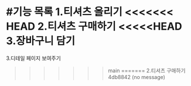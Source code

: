 #기능 목록
1.티셔츠 올리기
<<<<<<< HEAD
2.티셔츠 구매하기
<<<<<HEAD
3.장바구니 담기
=========
3.디테일 페이지 보여주기
>>>>>>> main
=======
2.티셔츠 구매하기
>>>>>>> 4db8842 (no message)
